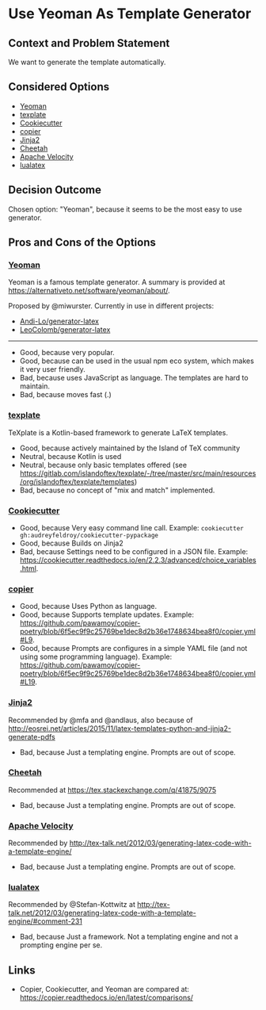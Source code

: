 # Use Yeoman As Template Generator

## Context and Problem Statement

We want to generate the template automatically.

## Considered Options

* [Yeoman](https://yeoman.io/)
* [texplate](https://ctan.org/pkg/texplate)
* [Cookiecutter](https://github.com/cookiecutter/cookiecutter)
* [copier](https://github.com/copier-org/copier)
* [Jinja2](http://jinja.pocoo.org/)
* [Cheetah](http://cheetahtemplate.org/)
* [Apache Velocity](http://velocity.apache.org/)
* [lualatex](https://en.wikipedia.org/wiki/LuaTeX)

## Decision Outcome

Chosen option: "Yeoman", because it seems to be the most easy to use generator.

## Pros and Cons of the Options

### [Yeoman](https://yeoman.io/)

Yeoman is a famous template generator. A summary is provided at <https://alternativeto.net/software/yeoman/about/>.

Proposed by @miwurster. Currently in use in different projects:

* [Andi-Lo/generator-latex](https://github.com/Andi-Lo/generator-latex)
* [LeoColomb/generator-latex](https://github.com/LeoColomb/generator-latex)

---

* Good, because very popular.
* Good, because can be used in the usual npm eco system, which makes it very user friendly.
* Bad, because uses JavaScript as language. The templates are hard to maintain.
* Bad, because moves fast (.)

### [texplate](https://ctan.org/pkg/texplate)

TeXplate is a Kotlin-based framework to generate LaTeX templates.

* Good, because actively maintained by the Island of TeX community
* Neutral, because Kotlin is used
* Neutral, because only basic templates offered (see <https://gitlab.com/islandoftex/texplate/-/tree/master/src/main/resources/org/islandoftex/texplate/templates>)
* Bad, because no concept of "mix and match" implemented.

### [Cookiecutter](https://github.com/cookiecutter/cookiecutter)

* Good, because Very easy command line call. Example: `cookiecutter gh:audreyfeldroy/cookiecutter-pypackage`
* Good, because Builds on Jinja2
* Bad, because Settings need to be configured in a JSON file. Example: <https://cookiecutter.readthedocs.io/en/2.2.3/advanced/choice_variables.html>.

### [copier](https://github.com/copier-org/copier)

* Good, because Uses Python as language.
* Good, because Supports template updates. Example: <https://github.com/pawamoy/copier-poetry/blob/6f5ec9f9c25769be1dec8d2b36e1748634bea8f0/copier.yml#L9>.
* Good, because Prompts are configures in a simple YAML file (and not using some programming language). Example: <https://github.com/pawamoy/copier-poetry/blob/6f5ec9f9c25769be1dec8d2b36e1748634bea8f0/copier.yml#L19>.

### [Jinja2](http://jinja.pocoo.org/)

Recommended by @mfa and @andlaus, also because of <http://eosrei.net/articles/2015/11/latex-templates-python-and-jinja2-generate-pdfs>

* Bad, because Just a templating engine. Prompts are out of scope.

### [Cheetah](http://cheetahtemplate.org/)

Recommended at <https://tex.stackexchange.com/q/41875/9075>

* Bad, because Just a templating engine. Prompts are out of scope.

### [Apache Velocity](http://velocity.apache.org/)

Recommended by <http://tex-talk.net/2012/03/generating-latex-code-with-a-template-engine/>

* Bad, because Just a templating engine. Prompts are out of scope.

### [lualatex](https://en.wikipedia.org/wiki/LuaTeX)

Recommended by @Stefan-Kottwitz at <http://tex-talk.net/2012/03/generating-latex-code-with-a-template-engine/#comment-231>

* Bad, because Just a framework. Not a templating engine and not a prompting engine per se.

## Links

* Copier, Cookiecutter, and Yeoman are compared at: <https://copier.readthedocs.io/en/latest/comparisons/>
